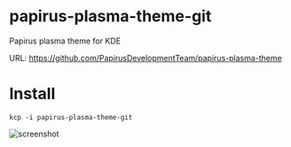 papirus-plasma-theme-git
==================
Papirus plasma theme for KDE

URL: https://github.com/PapirusDevelopmentTeam/papirus-plasma-theme

# Install
```
kcp -i papirus-plasma-theme-git
```

![screenshot](https://raw.githubusercontent.com/varlesh/papirus-suite/f4e4a1160ebd3e64da6463de871cca7706a279c5/papirus-kde.png)
